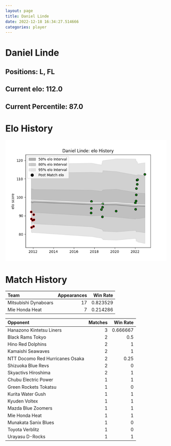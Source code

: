 ```yaml
---  
layout: page  
title: Daniel Linde  
date: 2022-12-18 16:34:27.514666  
categories: player  
---
```

# Daniel Linde

## Positions: L, FL

## Current elo: 112.0

## Current Percentile: 87.0

# Elo History


![elo history](history_DanielLinde.png)
# Match History


| Team                 |   Appearances |   Win Rate |
|:---------------------|--------------:|-----------:|
| Mitsubishi Dynaboars |            17 |   0.823529 |
| Mie Honda Heat       |             7 |   0.214286 |

| Opponent                        |   Matches |   Win Rate |
|:--------------------------------|----------:|-----------:|
| Hanazono Kintetsu Liners        |         3 |   0.666667 |
| Black Rams Tokyo                |         2 |   0.5      |
| Hino Red Dolphins               |         2 |   1        |
| Kamaishi Seawaves               |         2 |   1        |
| NTT Docomo Red Hurricanes Osaka |         2 |   0.25     |
| Shizuoka Blue Revs              |         2 |   0        |
| Skyactivs Hiroshima             |         2 |   1        |
| Chubu Electric Power            |         1 |   1        |
| Green Rockets Tokatsu           |         1 |   0        |
| Kurita Water Gush               |         1 |   1        |
| Kyuden Voltex                   |         1 |   1        |
| Mazda Blue Zoomers              |         1 |   1        |
| Mie Honda Heat                  |         1 |   1        |
| Munakata Sanix Blues            |         1 |   0        |
| Toyota Verblitz                 |         1 |   0        |
| Urayasu D-Rocks                 |         1 |   1        |